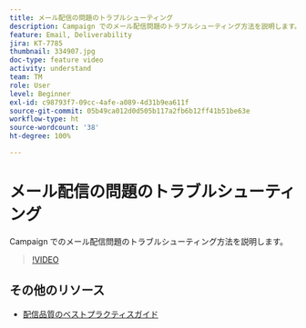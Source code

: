 ```yaml
---
title: メール配信の問題のトラブルシューティング
description: Campaign でのメール配信問題のトラブルシューティング方法を説明します。
feature: Email, Deliverability
jira: KT-7785
thumbnail: 334907.jpg
doc-type: feature video
activity: understand
team: TM
role: User
level: Beginner
exl-id: c98793f7-09cc-4afe-a089-4d31b9ea611f
source-git-commit: 05b49ca012d0d505b117a2fb6b12ff41b51be63e
workflow-type: ht
source-wordcount: '38'
ht-degree: 100%

---
```


# メール配信の問題のトラブルシューティング

Campaign でのメール配信問題のトラブルシューティング方法を説明します。

>[!VIDEO](https://video.tv.adobe.com/v/334907?quality=12&learn=on)

## その他のリソース

* [配信品質のベストプラクティスガイド](https://experienceleague.adobe.com/docs/deliverability-learn/deliverability-best-practice-guide/introduction.html?lang=ja)
